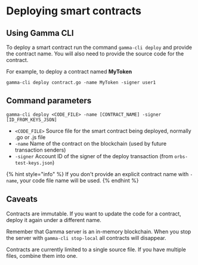 # Deploying smart contracts

## Using Gamma CLI

To deploy a smart contract run the command `gamma-cli deploy` and provide the contract name. You will also need to provide the source code for the contract.

For example, to deploy a contract named **MyToken**

```text
gamma-cli deploy contract.go -name MyToken -signer user1
```

## Command parameters

```text
gamma-cli deploy <CODE_FILE> -name [CONTRACT_NAME] -signer [ID_FROM_KEYS_JSON]
```

* `<CODE_FILE>` Source file for the smart contract being deployed, normally .go or .js file
* `-name` Name of the contract on the blockchain \(used by future transaction senders\)
* `-signer` Account ID of the signer of the deploy transaction \(from `orbs-test-keys.json`\)

{% hint style="info" %}
If you don't provide an explicit contract name with `-name`, your code file name will be used.
{% endhint %}

## Caveats

Contracts are immutable. If you want to update the code for a contract, deploy it again under a different name.

Remember that Gamma server is an in-memory blockchain. When you stop the server with `gamma-cli stop-local` all contracts will disappear.

Contracts are currently limited to a single source file. If you have multiple files, combine them into one.

